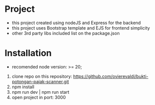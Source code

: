 # Project #
* this project created using nodeJS and Express for the backend
* this project uses Bootstrap template and EJS for frontend simplicity 
* other 3rd party libs included list on the package.json

# Installation #
* recomended node version: >= 20;
1. clone repo on this repository: https://github.com/ovierevaldi/bukti-potongan-pajak-scanner.git
2. npm install
3. npm run dev | npm run start 
4. open project in port: 3000
